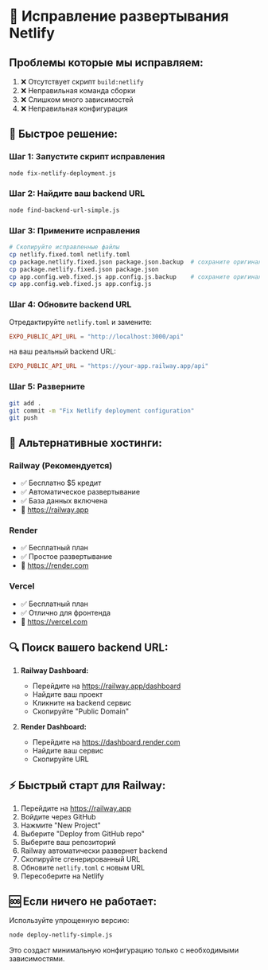 # 🔧 Исправление развертывания Netlify

## Проблемы которые мы исправляем:
1. ❌ Отсутствует скрипт `build:netlify` 
2. ❌ Неправильная команда сборки
3. ❌ Слишком много зависимостей
4. ❌ Неправильная конфигурация

## 🚀 Быстрое решение:

### Шаг 1: Запустите скрипт исправления
```bash
node fix-netlify-deployment.js
```

### Шаг 2: Найдите ваш backend URL
```bash
node find-backend-url-simple.js
```

### Шаг 3: Примените исправления
```bash
# Скопируйте исправленные файлы
cp netlify.fixed.toml netlify.toml
cp package.netlify.fixed.json package.json.backup  # сохраните оригинал
cp package.netlify.fixed.json package.json
cp app.config.web.fixed.js app.config.js.backup    # сохраните оригинал  
cp app.config.web.fixed.js app.config.js
```

### Шаг 4: Обновите backend URL
Отредактируйте `netlify.toml` и замените:
```toml
EXPO_PUBLIC_API_URL = "http://localhost:3000/api"
```
на ваш реальный backend URL:
```toml
EXPO_PUBLIC_API_URL = "https://your-app.railway.app/api"
```

### Шаг 5: Разверните
```bash
git add .
git commit -m "Fix Netlify deployment configuration"
git push
```

## 🎯 Альтернативные хостинги:

### Railway (Рекомендуется)
- ✅ Бесплатно $5 кредит
- ✅ Автоматическое развертывание
- ✅ База данных включена
- 🔗 https://railway.app

### Render
- ✅ Бесплатный план
- ✅ Простое развертывание
- 🔗 https://render.com

### Vercel  
- ✅ Бесплатный план
- ✅ Отлично для фронтенда
- 🔗 https://vercel.com

## 🔍 Поиск вашего backend URL:

1. **Railway Dashboard:**
   - Перейдите на https://railway.app/dashboard
   - Найдите ваш проект
   - Кликните на backend сервис
   - Скопируйте "Public Domain"

2. **Render Dashboard:**
   - Перейдите на https://dashboard.render.com
   - Найдите ваш сервис
   - Скопируйте URL

## ⚡ Быстрый старт для Railway:

1. Перейдите на https://railway.app
2. Войдите через GitHub
3. Нажмите "New Project"
4. Выберите "Deploy from GitHub repo"
5. Выберите ваш репозиторий
6. Railway автоматически развернет backend
7. Скопируйте сгенерированный URL
8. Обновите `netlify.toml` с новым URL
9. Пересоберите на Netlify

## 🆘 Если ничего не работает:

Используйте упрощенную версию:
```bash
node deploy-netlify-simple.js
```

Это создаст минимальную конфигурацию только с необходимыми зависимостями.